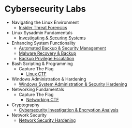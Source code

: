 # Cybersecurity Labs

- Navigating the Linux Environment </br>
  - [Insider Threat Forensics](https://github.com/augustinefosumanu/Cybersecurity-Labs/blob/main/Labs/InsiderThreatsForensics.md)
- Linux Sysadmin Fundamentals</br>
  - [Investigating & Securing Systems](https://github.com/augustinefosumanu/Cybersecurity-Labs/blob/main/Labs/Investigating%26SecuringSystems.md)
- Enhancing System Functionality</br>
  - [Automated Backup & Security Management](https://github.com/augustinefosumanu/Cybersecurity-Labs/blob/main/Labs/AutomatedBackup%26SecurityManagement.md)
  - [Malware Recovery & Backup](https://github.com/augustinefosumanu/Cybersecurity-Labs/blob/main/Labs/MalwareRecovery%26Backup.md)
  - [Backup Privilege Escalation](https://github.com/augustinefosumanu/Cybersecurity-Labs/blob/main/Labs/BackupPrivilegeEscalationTesting.md)
- Bash Scripting & Programming </br>
  - Capture The Flag</br>
    - [Linux CTF](https://github.com/augustinefosumanu/Cybersecurity-Labs/blob/main/Labs/LinuxCapturetheFlag.md)
- Windows Administration & Hardening</br>
  - [Windows System Administration & Security Hardening](https://github.com/augustinefosumanu/Cybersecurity-Labs/blob/main/Labs/WindowsSystemAdmin%26SecurityHardening.md)
- Networking Fundamentals</br>
  - Capture The Flag</br>
    - [Networking CTF](https://github.com/augustinefosumanu/Cybersecurity-Labs/blob/main/Labs/NetworkSecurityChallenge.md)
- Cryptography</br>
  - [Cybersecurity Investigation & Encryption Analysis](https://github.com/augustinefosumanu/Cybersecurity-Labs/blob/main/Labs/CybersecurityInvestigations%26EncryptionAnalysis.md)
- Network Security </br>
  - [Network Security Hardening](https://github.com/augustinefosumanu/Cybersecurity-Labs/blob/main/Labs/NetworkSecurityHardening.md)

